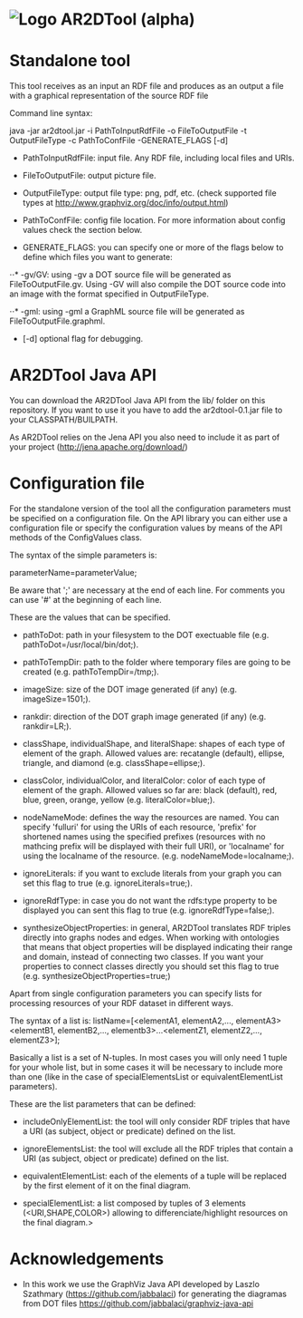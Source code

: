 ![Logo](https://dl.dropboxusercontent.com/u/4192819/logoard2tool.png) AR2DTool (alpha)
===============

Standalone tool
===============

This tool receives as an input an RDF file and produces as an output a file with a graphical representation of the source RDF file

Command line syntax:

java -jar ar2dtool.jar -i PathToInputRdfFile -o FileToOutputFile -t OutputFileType -c PathToConfFile -GENERATE_FLAGS [-d]

- PathToInputRdfFile: input file. Any RDF file, including local files and URIs.

- FileToOutputFile: output picture file.

- OutputFileType: output file type: png, pdf, etc. (check supported file types at http://www.graphviz.org/doc/info/output.html)

- PathToConfFile: config file location. For more information about config values check the section below.

- GENERATE_FLAGS: you can specify one or more of the flags below to define which files you want to generate:

⋅⋅* -gv/GV: using -gv a DOT source file will be generated as FileToOutputFile.gv. Using -GV will also compile the DOT source code into an image with the format specified in OutputFileType.

⋅⋅* -gml: using -gml a GraphML source file will be generated as FileToOutputFile.graphml.

- [-d] optional flag for debugging. 


AR2DTool Java API
===============

You can download the AR2DTool Java API from the lib/ folder on this repository. If you want to use it you have to add the ar2dtool-0.1.jar file to your CLASSPATH/BUILPATH. 

As AR2DTool relies on the Jena API you also need to include it as part of your project (http://jena.apache.org/download/)


Configuration file
===============

For the standalone version of the tool all the configuration parameters must be specified on a configuration file. On the API library you can either use a configuration file or specify the configuration values by means of the API methods of the ConfigValues class. 

The syntax of the simple parameters is:

parameterName=parameterValue;

Be aware that ';' are necessary at the end of each line. For comments you can use '#' at the beginning of each line.

These are the values that can be specified. 

- pathToDot: path in your filesystem to the DOT exectuable file (e.g. pathToDot=/usr/local/bin/dot;).

- pathToTempDir: path to the folder where temporary files are going to be created (e.g. pathToTempDir=/tmp;).

- imageSize: size of the DOT image generated (if any) (e.g. imageSize=1501;).

- rankdir: direction of the DOT graph image generated (if any) (e.g. rankdir=LR;).

- classShape, individualShape, and literalShape: shapes of each type of element of the graph. Allowed values are: recatangle (default), ellipse, triangle, and diamond (e.g. classShape=ellipse;).


- classColor, individualColor, and literalColor: color of each type of element of the graph. Allowed values so far are: black (default), red, blue, green, orange, yellow (e.g. literalColor=blue;).

- nodeNameMode: defines the way the resources are named. You can specify 'fulluri' for using the URIs of each resource, 'prefix' for shortened names using the specified prefixes (resources with no mathcing prefix will be displayed with their full URI), or 'localname' for using the localname of the resource. (e.g. nodeNameMode=localname;).

- ignoreLiterals: if you want to exclude literals from your graph you can set this flag to true (e.g. ignoreLiterals=true;).

- ignoreRdfType: in case you do not want the rdfs:type property to be displayed you can sent this flag to true (e.g. ignoreRdfType=false;).

- synthesizeObjectProperties: in general, AR2DTool translates RDF triples directly into graphs nodes and edges. When working with ontologies that means that object properties will be displayed indicating their range and domain, instead of connecting two classes. If you want your properties to connect classes directly you should set this flag to true (e.g. synthesizeObjectProperties=true;)

Apart from single configuration parameters you can specify lists for processing resources of your RDF dataset in different ways.

The syntax of a list is: listName=[<elementA1, elementA2,..., elementA3><elementB1, elementB2,..., elementb3>...<elementZ1, elementZ2,..., elementZ3>];

Basically a list is a set of N-tuples. In most cases you will only need 1 tuple for your whole list, but in some cases it will be necessary to include more than one (like in the case of specialElementsList or equivalentElementList parameters).

These are the list parameters that can be defined:

- includeOnlyElementList: the tool will only consider RDF triples that have a URI (as subject, object or predicate) defined on the list.

- ignoreElementsList: the tool will exclude all the RDF triples that contain a URI (as subject, object or predicate) defined on the list.

- equivalentElementList: each of the elements of a tuple will be replaced by the first element of it on the final diagram.

- specialElementList: a list composed by tuples of 3 elements (<URI,SHAPE,COLOR>) allowing to differenciate/highlight resources on the final diagram.>



Acknowledgements
===============

- In this work we use the GraphViz Java API developed by Laszlo Szathmary (https://github.com/jabbalaci) for generating the diagramas from DOT files https://github.com/jabbalaci/graphviz-java-api